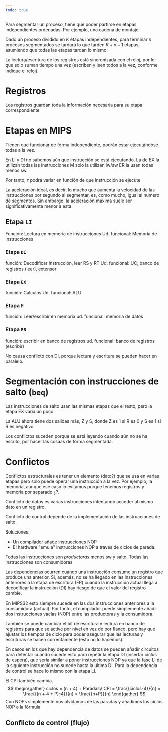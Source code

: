 ```yaml
---
todo: true
---
```


Para segmentar un proceso, tiene que poder partirse en etapas independientes ordenadas. Por ejemplo, una cadena de montaje.

Dado un proceso dividido en $K$ etapas independientes, para terminar $n$ procesos segmentados se tardará lo que tarden $K + n -1$ etapas, asumiendo que todas las etapas tardan lo mismo.

La lectura/escritura de los registros está sincronizada con el reloj, por lo que solo suman tiempo una vez (escriben y leen todos a la vez, conforme indique el reloj).

# Registros

Los registros guardan toda la información necesaria para su etapa correspondiente

# Etapas en MIPS

Tienen que funcionar de forma independiente, podrán estar ejecutándose todas a la vez.

En LI y DI no sabemos aún que instrucción se está ejecutando.
La de EX la utilizan todas las instrucciones
M solo la utilizan lw/sw
ER la usan todas menos sw.

Por tanto, $\tau$ podrá variar en función de que instrucción se ejecute

La aceleración ideal, es decir, lo mucho que aumenta la velocidad de las instrucciones por segundo al segmentar, es, como mucho, igual al numero de segmentos. Sin embargo, la aceleración máxima suele ser significativamente menor a esta.

## Etapa `LI`

Función:  Lectura en memoria de instrucciones
Ud. funcional: Memoria de instrucciones

### Etapa `DI`

función: Decodificar Instrucción, leer RS y RT
Ud. funcional: UC, banco de registros (leer), extensor

### Etapa `EX`

función: Cálculos
Ud. funcional: ALU

### Etapa `M`
función: Leer/escribir en memoria
ud. funcional: memoria de datos

### Etapa `ER`

función: escribir en banco de registros
ud. funcional: banco de registros (escribir)

No causa conflicto con DI, porque lectura y escritura se pueden hacer en paralelo.

# Segmentación con instrucciones de salto (`beq`)

  Las instrucciones de salto usan las mismas etapas que el resto, pero la etapa EX varía un poco.

La ALU ahora tiene dos salidas más, Z y S, donde Z es 1 si R es 0 y S es 1 si R es negativo.

Los conflictos suceden porque se está leyendo cuando aún no se ha escrito, por hacer las cosaas de forma segmentada.

# Conflictos

Conflictos estructurales es tener un elemento (dato?) que se usa en varias etapas pero solo puede operar una instrucción a la vez. Por ejemplo, la memoria, aunque ese caso lo evitamos porque tenemos registros y memoria por separado ¿?.

Conflicto de datos es varias instrucciones intentando acceder al mismo dato en un registro.

Conflicto de control depende de la implementación de las instrucciones de salto.

Soluciones:
- Un compilador añade instrucciones NOP
- El hardware "emula" instrucciones NOP a través de ciclos de parada.

Todas las instrucciones son *productoras* menos sw y salto.
Todas las instrucciones son consumidoras

Las dependencias ocurren cuando una instrucción consume un registro que produce una anterior. Si, además, no se ha llegado en las instrucciones anteriores a la etapa de escritura (ER) cuando la instrucción actual llega a decodificar la instrucción (DI) hay riesgo de que el valor del registro cambie.

En MIPS32 esto siempre sucede en las dos instrucciones anteriores a la consumidora (actual). Por tanto, el compilador puede simplemente añadir dos instrucciones vacías (NOP) entre las productoras y la consumidora.

También se puede cambiar el bit de escritura y lectura en banco de registros para que se active por nivel en vez de por flanco, pero hay que ajustar los tiempos de ciclo para poder asegurar que las lecturas y escrituras se hacen correctamente (esto no lo hacemos).

En casos en los que hay dependencia de datos se pueden añadir circuitos para detectar cuando sucede esto para repetir la etapa DI (insertar ciclos de espera), que sería similar a poner instrucciones NOP ya que la fase LI de la siguiente instrucción no sucede hasta la última DI. Para la dependencia de control se hace lo mismo con la etapa LI.

El CPI también cambia.
$$
\begin{gather}
ciclos = (n + 4) + Paradas\\
CPI = \frac{{ciclos-4}}{n} = \frac{{(n + 4 + P)-4}}{n} = \frac{{n+P}}{n}
\end{gather}
$$
Con NOPs simplemente nos olvidamos de las paradas y añadimos los ciclos NOP a la fórmula

## Conflicto de control (flujo)